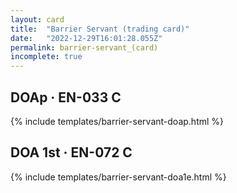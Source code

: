 ```yaml
---
layout: card
title:  "Barrier Servant (trading card)"
date:   "2022-12-29T16:01:28.055Z"
permalink: barrier-servant_(card)
incomplete: true
---
```


## DOAp &middot; EN-033 C

{% include templates/barrier-servant-doap.html %}


## DOA 1st &middot; EN-072 C

{% include templates/barrier-servant-doa1e.html %}
